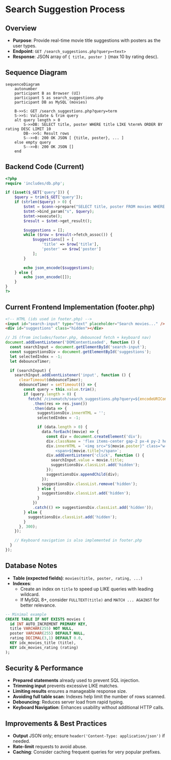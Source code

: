 # Search Suggestion Process

## Overview
- **Purpose**: Provide real-time movie title suggestions with posters as the user types.
- **Endpoint**: `GET /search_suggestions.php?query=<text>`
- **Response**: JSON array of `{ title, poster }` (max 10 by rating desc).

## Sequence Diagram
```mermaid
sequenceDiagram
    autonumber
    participant B as Browser (UI)
    participant S as search_suggestions.php
    participant DB as MySQL (movies)

    B->>S: GET /search_suggestions.php?query=term
    S->>S: Validate & trim query
    alt query length > 0
        S->>DB: SELECT title, poster WHERE title LIKE %term% ORDER BY rating DESC LIMIT 10
        DB-->>S: Result rows
        S-->>B: 200 OK JSON [ {title, poster}, ... ]
    else empty query
        S-->>B: 200 OK JSON []
    end
```

## Backend Code (Current)
```php
<?php
require 'includes/db.php';

if (isset($_GET['query'])) {
    $query = trim($_GET['query']);
    if (strlen($query) > 0) {
        $stmt = $conn->prepare("SELECT title, poster FROM movies WHERE title LIKE CONCAT('%', ?, '%') ORDER BY rating DESC LIMIT 10");
        $stmt->bind_param("s", $query);
        $stmt->execute();
        $result = $stmt->get_result();

        $suggestions = [];
        while ($row = $result->fetch_assoc()) {
            $suggestions[] = [
                'title' => $row['title'],
                'poster' => $row['poster']
            ];
        }

        echo json_encode($suggestions);
    } else {
        echo json_encode([]);
    }
}
?>
```

## Current Frontend Implementation (footer.php)
```html
<!-- HTML (ids used in footer.php) -->
<input id="search-input" type="text" placeholder="Search movies..." />
<div id="suggestions" class="hidden"></div>
```
```javascript
// JS (from includes/footer.php, debounced fetch + keyboard nav)
document.addEventListener('DOMContentLoaded', function () {
  const searchInput = document.getElementById('search-input');
  const suggestionsDiv = document.getElementById('suggestions');
  let selectedIndex = -1;
  let debounceTimer;

  if (searchInput) {
    searchInput.addEventListener('input', function () {
      clearTimeout(debounceTimer);
      debounceTimer = setTimeout(() => {
        const query = this.value.trim();
        if (query.length > 0) {
          fetch(`/cinematch/search_suggestions.php?query=${encodeURIComponent(query)}`)
            .then(res => res.json())
            .then(data => {
              suggestionsDiv.innerHTML = '';
              selectedIndex = -1;

              if (data.length > 0) {
                data.forEach((movie) => {
                  const div = document.createElement('div');
                  div.className = 'flex items-center gap-2 px-4 py-2 hover:bg-primary cursor-pointer';
                  div.innerHTML = `<img src="${movie.poster}" class="w-8 h-12 object-cover rounded-sm" alt="${movie.title}">
                      <span>${movie.title}</span>`;
                  div.addEventListener('click', function () {
                    searchInput.value = movie.title;
                    suggestionsDiv.classList.add('hidden');
                  });
                  suggestionsDiv.appendChild(div);
                });
                suggestionsDiv.classList.remove('hidden');
              } else {
                suggestionsDiv.classList.add('hidden');
              }
            })
            .catch(() => suggestionsDiv.classList.add('hidden'));
        } else {
          suggestionsDiv.classList.add('hidden');
        }
      }, 300);
    });

    // Keyboard navigation is also implemented in footer.php
  }
});
```

## Database Notes
- **Table (expected fields)**: `movies(title, poster, rating, ...)`
- **Indexes**:
  - Create an index on `title` to speed up LIKE queries with leading wildcard.
  - If MySQL 8+, consider `FULLTEXT(title)` and `MATCH ... AGAINST` for better relevance.

```sql
-- Minimal example
CREATE TABLE IF NOT EXISTS movies (
  id INT AUTO_INCREMENT PRIMARY KEY,
  title VARCHAR(255) NOT NULL,
  poster VARCHAR(255) DEFAULT NULL,
  rating DECIMAL(3,1) DEFAULT 0.0,
  KEY idx_movies_title (title),
  KEY idx_movies_rating (rating)
);
```

## Security & Performance
- **Prepared statements** already used to prevent SQL injection.
- **Trimming input** prevents excessive LIKE matches.
- **Limiting results** ensures a manageable response size.
- **Avoiding full table scan**: Indexes help limit the number of rows scanned.
- **Debouncing**: Reduces server load from rapid typing.
- **Keyboard Navigation**: Enhances usability without additional HTTP calls.

## Improvements & Best Practices
- **Output** JSON only; ensure `header('Content-Type: application/json')` if needed.
- **Rate-limit** requests to avoid abuse.
- **Caching**: Consider caching frequent queries for very popular prefixes.